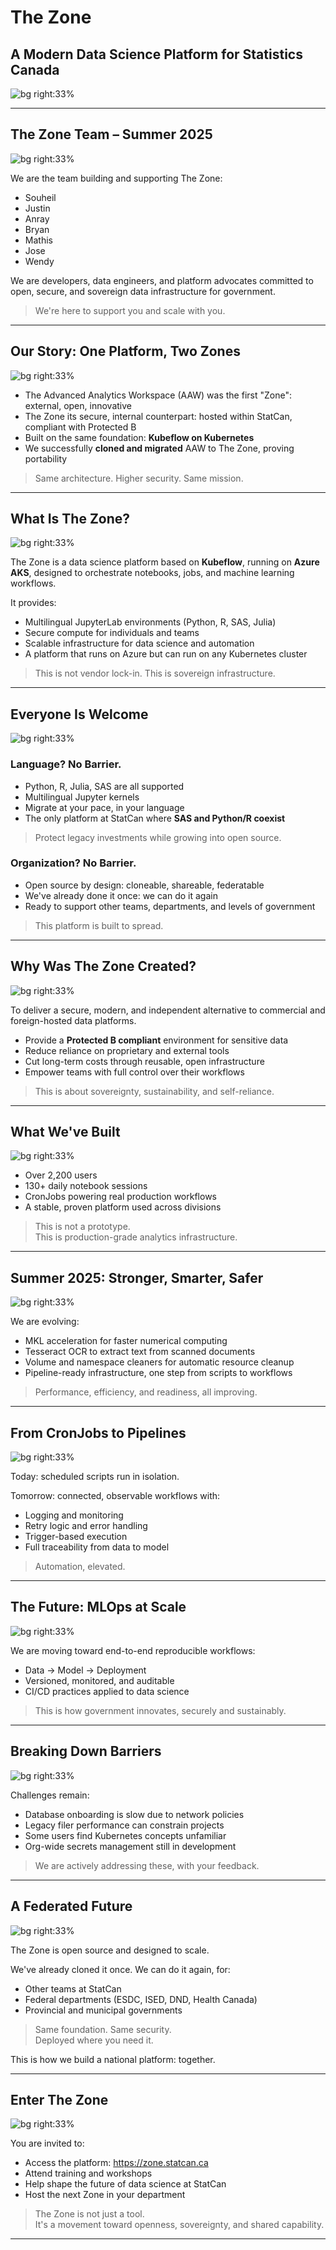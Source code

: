 <!-- Title Slide -->
# The Zone  
## A Modern Data Science Platform for Statistics Canada

![bg right:33%](./zone-0.png)

---

<!-- Who We Are -->
## The Zone Team – Summer 2025

![bg right:33%](./zone-0.png)

We are the team building and supporting The Zone:

- Souheil  
- Justin  
- Anray  
- Bryan  
- Mathis  
- Jose  
- Wendy

We are developers, data engineers, and platform advocates committed to open, secure, and sovereign data infrastructure for government.

> We're here to support you and scale with you.

---

<!-- Our Story / History -->
## Our Story: One Platform, Two Zones

![bg right:33%](./zone-1.png)

- The Advanced Analytics Workspace (AAW) was the first "Zone": external, open, innovative  
- The Zone its secure, internal counterpart: hosted within StatCan, compliant with Protected B  
- Built on the same foundation: **Kubeflow on Kubernetes**  
- We successfully **cloned and migrated** AAW to The Zone, proving portability

> Same architecture. Higher security. Same mission.

---

<!-- What is The Zone? -->
## What Is The Zone?

![bg right:33%](./zone-1.png)

The Zone is a data science platform based on **Kubeflow**, running on **Azure AKS**, designed to orchestrate notebooks, jobs, and machine learning workflows.

It provides:

- Multilingual JupyterLab environments (Python, R, SAS, Julia)  
- Secure compute for individuals and teams  
- Scalable infrastructure for data science and automation  
- A platform that runs on Azure but can run on any Kubernetes cluster

> This is not vendor lock-in. This is sovereign infrastructure.

---

<!-- Inclusivity & SAS Coexistence -->
## Everyone Is Welcome

![bg right:33%](./zone-2.png)

### Language? No Barrier.

- Python, R, Julia, SAS are all supported  
- Multilingual Jupyter kernels  
- Migrate at your pace, in your language  
- The only platform at StatCan where **SAS and Python/R coexist**

> Protect legacy investments while growing into open source.

### Organization? No Barrier.

- Open source by design: cloneable, shareable, federatable  
- We've already done it once: we can do it again  
- Ready to support other teams, departments, and levels of government

> This platform is built to spread.

---

<!-- Why Created -->
## Why Was The Zone Created?

![bg right:33%](./zone-2.png)

To deliver a secure, modern, and independent alternative to commercial and foreign-hosted data platforms.

- Provide a **Protected B compliant** environment for sensitive data  
- Reduce reliance on proprietary and external tools  
- Cut long-term costs through reusable, open infrastructure  
- Empower teams with full control over their workflows

> This is about sovereignty, sustainability, and self-reliance.

---

<!-- Platform Strengths -->
## What We've Built

![bg right:33%](./zone-3.png)

- Over 2,200 users  
- 130+ daily notebook sessions  
- CronJobs powering real production workflows  
- A stable, proven platform used across divisions

> This is not a prototype.  
> This is production-grade analytics infrastructure.

---

<!-- Summer 2025 -->
## Summer 2025: Stronger, Smarter, Safer

![bg right:33%](./zone-3.png)

We are evolving:

- MKL acceleration for faster numerical computing  
- Tesseract OCR to extract text from scanned documents  
- Volume and namespace cleaners for automatic resource cleanup  
- Pipeline-ready infrastructure, one step from scripts to workflows

> Performance, efficiency, and readiness, all improving.

---

<!-- From Cron to Pipeline -->
## From CronJobs to Pipelines

![bg right:33%](./zone-4.png)

Today: scheduled scripts run in isolation.

Tomorrow: connected, observable workflows with:

- Logging and monitoring  
- Retry logic and error handling  
- Trigger-based execution  
- Full traceability from data to model

> Automation, elevated.

---

<!-- Future: Kubeflow Pipelines -->
## The Future: MLOps at Scale

![bg right:33%](./zone-4.png)

We are moving toward end-to-end reproducible workflows:

- Data -> Model -> Deployment  
- Versioned, monitored, and auditable  
- CI/CD practices applied to data science

> This is how government innovates, securely and sustainably.

---

<!-- Data Access -->
## Breaking Down Barriers

![bg right:33%](./zone-4.png)

Challenges remain:

- Database onboarding is slow due to network policies  
- Legacy filer performance can constrain projects  
- Some users find Kubernetes concepts unfamiliar  
- Org-wide secrets management still in development

> We are actively addressing these, with your feedback.

---

<!-- Portability & Federated Future -->
## A Federated Future

![bg right:33%](./zone-0.png)

The Zone is open source and designed to scale.

We've already cloned it once. We can do it again, for:

- Other teams at StatCan  
- Federal departments (ESDC, ISED, DND, Health Canada)  
- Provincial and municipal governments

> Same foundation. Same security.  
> Deployed where you need it.

This is how we build a national platform: together.

---

<!-- Call to Action -->
## Enter The Zone

![bg right:33%](./zone-0.png)

You are invited to:

- Access the platform: https://zone.statcan.ca  
- Attend training and workshops  
- Help shape the future of data science at StatCan  
- Host the next Zone in your department

> The Zone is not just a tool.  
> It's a movement toward openness, sovereignty, and shared capability.
---
